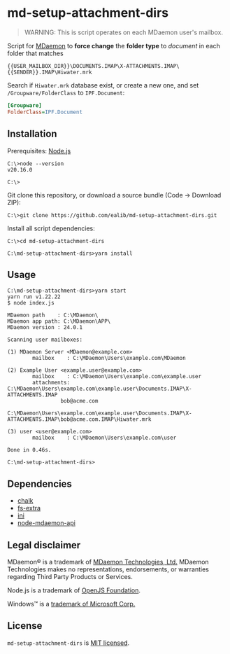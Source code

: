 # md-setup-attachment-dirs

> WARNING: This is script operates on each MDaemon user's mailbox.

Script for [MDaemon](https://mdaemon.com/) to **force change** the
**folder type** to _document_ in
each folder that matches

    {{USER_MAILBOX_DIR}}\DOCUMENTS.IMAP\X-ATTACHMENTS.IMAP\{{SENDER}}.IMAP\Hiwater.mrk

Search if `Hiwater.mrk` database exist, or create a new one, and
set `/Groupware/FolderClass` to `IPF.Document`:

```ini
[Groupware]
FolderClass=IPF.Document
```

## Installation

Prerequisites: [Node.js](https://nodejs.org/)

```dos
C:\>node --version
v20.16.0

C:\>
```

Git clone this repository, or download a source bundle (Code &rarr; Download ZIP):

```dos
C:\>git clone https://github.com/ealib/md-setup-attachment-dirs.git
```

Install all script dependencies:

```dos
C:\>cd md-setup-attachment-dirs

C:\md-setup-attachment-dirs>yarn install
```

## Usage

```dos
C:\md-setup-attachment-dirs>yarn start
yarn run v1.22.22
$ node index.js

MDaemon path    : C:\MDaemon\    
MDaemon app path: C:\MDaemon\APP\
MDaemon version : 24.0.1        

Scanning user mailboxes:

(1) MDaemon Server <MDaemon@example.com>
        mailbox    : C:\MDaemon\Users\example.com\MDaemon

(2) Example User <example.user@example.com>
        mailbox    : C:\MDaemon\Users\example.com\example.user
        attachments: C:\MDaemon\Users\example.com\example.user\Documents.IMAP\X-ATTACHMENTS.IMAP
                 bob@acme.com
                         C:\MDaemon\Users\example.com\example.user\Documents.IMAP\X-ATTACHMENTS.IMAP\bob@acme.com.IMAP\Hiwater.mrk

(3) user <user@example.com>
        mailbox    : C:\MDaemon\Users\example.com\user

Done in 0.46s.

C:\md-setup-attachment-dirs>
```

## Dependencies

- [chalk](https://www.npmjs.com/package/chalk)
- [fs-extra](https://www.npmjs.com/package/fs-extra)
- [ini](https://www.npmjs.com/package/ini)
- [node-mdaemon-api](https://www.npmjs.com/package/node-mdaemon-api)

## Legal disclaimer

MDaemon® is a trademark of [MDaemon Technologies, Ltd.](https://mdaemon.com/pages/about-us)
MDaemon Technologies makes no representations, endorsements, or
warranties regarding Third Party Products or Services.

Node.js is a trademark of [OpenJS Foundation](https://openjsf.org/).

Windows&trade; is a [trademark of Microsoft Corp.](https://www.microsoft.com/en-us/legal/intellectualproperty/trademarks)

## License

`md-setup-attachment-dirs` is [MIT licensed](LICENSE.md).
